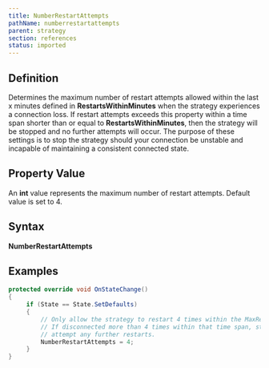 ```yaml
---
title: NumberRestartAttempts
pathName: numberrestartattempts
parent: strategy
section: references
status: imported
---
```


## Definition

Determines the maximum number of restart attempts allowed within the last x minutes defined in **RestartsWithinMinutes** when the strategy experiences a connection loss. If restart attempts exceeds this property within a time span shorter than or equal to **RestartsWithinMinutes**, then the strategy will be stopped and no further attempts will occur. The purpose of these settings is to stop the strategy should your connection be unstable and incapable of maintaining a consistent connected state.

## Property Value

An **int** value represents the maximum number of restart attempts. Default value is set to 4.

## Syntax

**NumberRestartAttempts**

## Examples

```csharp
protected override void OnStateChange()
{
     if (State == State.SetDefaults)
     {
         // Only allow the strategy to restart 4 times within the MaxRestartMinutes time span
         // If disconnected more than 4 times within that time span, stop the strategy and do not
         // attempt any further restarts.
         NumberRestartAttempts = 4;
     }
}
```

